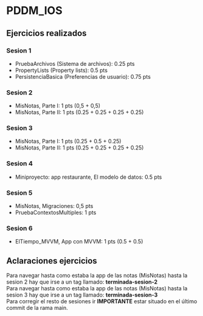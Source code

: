 # PDDM_IOS

## Ejercicios realizados

### Sesion 1

- PruebaArchivos (Sistema de archivos): 0.25 pts
- PropertyLists (Property lists): 0.5 pts
- PersistenciaBasica (Preferencias de usuario): 0.75 pts

### Sesion 2

- MisNotas, Parte I: 1 pts (0,5 + 0,5)
- MisNotas, Parte II: 1 pts (0.25 + 0.25 + 0.25 + 0.25)

### Sesion 3

- MisNotas, Parte I: 1 pts (0.25 + 0.5 + 0.25)
- MisNotas, Parte II: 1 pts (0.25 + 0.25 + 0.25 + 0.25)

### Sesion 4

- Miniproyecto: app restaurante, El modelo de datos: 0.5 pts

### Sesion 5

- MisNotas, Migraciones: 0,5 pts
- PruebaContextosMultiples: 1 pts

### Sesion 6

- ElTiempo_MVVM, App con MVVM: 1 pts (0.5 + 0.5)

## Aclaraciones ejercicios

Para navegar hasta como estaba la app de las notas (MisNotas) hasta la sesion 2 hay que irse a un tag llamado: **terminada-sesion-2** <br>
Para navegar hasta como estaba la app de las notas (MisNotas) hasta la sesion 3 hay que irse a un tag llamado: **terminada-sesion-3** <br>
Para corregir el resto de sesiones ir **IMPORTANTE** estar situado en el último commit de la rama main.
